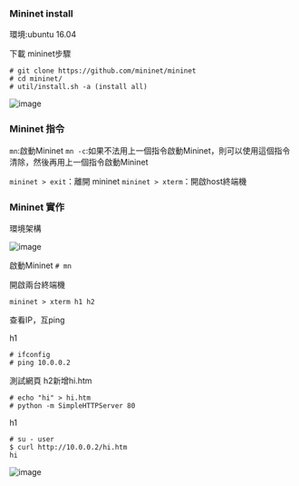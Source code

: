### Mininet install
環境:ubuntu 16.04

下載 mininet步驟
```
# git clone https://github.com/mininet/mininet
# cd mininet/
# util/install.sh -a (install all)
```
![image](https://github.com/zixxizxx/Liux-note/blob/main/110-2%20Mininet/image/20220214/0214-1.jpg)

### Mininet 指令
```mn```:啟動Mininet
```mn -c```:如果不法用上一個指令啟動Mininet，則可以使用這個指令清除，然後再用上一個指令啟動Mininet

```mininet > exit```：離開 mininet
```mininet > xterm```：開啟host終端機

### Mininet 實作
環境架構

![image](https://github.com/zixxizxx/Liux-note/blob/main/110-2%20Mininet/image/20220214/0214-3.jpg)

啟動Mininet
```# mn ```

開啟兩台終端機
```
mininet > xterm h1 h2
```

查看IP，互ping

h1
```
# ifconfig
# ping 10.0.0.2
```

測試網頁
h2新增hi.htm
```
# echo "hi" > hi.htm
# python -m SimpleHTTPServer 80
```
h1
```
# su - user
$ curl http://10.0.0.2/hi.htm
hi
```
![image](https://github.com/zixxizxx/Liux-note/blob/main/110-2%20Mininet/image/20220214/0214-2.jpg)
